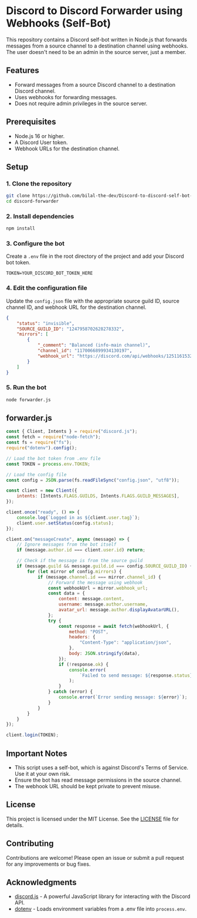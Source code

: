 # Discord to Discord Forwarder using Webhooks (Self-Bot)

This repository contains a Discord self-bot written in Node.js that forwards messages from a source channel to a destination channel using webhooks. The user doesn't need to be an admin in the source server, just a member.

## Features

- Forward messages from a source Discord channel to a destination Discord channel.
- Uses webhooks for forwarding messages.
- Does not require admin privileges in the source server.

## Prerequisites

- Node.js 16 or higher.
- A Discord User token.
- Webhook URLs for the destination channel.

## Setup

### 1. Clone the repository

```sh
git clone https://github.com/bilal-the-dev/Discord-to-discord-self-bot-forwarder.git
cd discord-forwarder
```

### 2. Install dependencies

```sh
npm install
```

### 3. Configure the bot

Create a `.env` file in the root directory of the project and add your Discord bot token.

```env
TOKEN=YOUR_DISCORD_BOT_TOKEN_HERE
```

### 4. Edit the configuration file

Update the `config.json` file with the appropriate source guild ID, source channel ID, and webhook URL for the destination channel.

```json
{
	"status": "invisible",
	"SOURCE_GUILD_ID": "1247958702628278332",
	"mirrors": [
		{
			"_comment": "Balanced (info-main channel)",
			"channel_id": "1170066899934130197",
			"webhook_url": "https://discord.com/api/webhooks/1251161532121878591/05w4GfE_jC_ESTH29zhQkKSb9pdyUXvsq7U36nYGRuo147F7Z2FYL4GbIiOYd7rAkjVR"
		}
	]
}
```

### 5. Run the bot

```sh
node forwarder.js
```

## forwarder.js

```javascript
const { Client, Intents } = require("discord.js");
const fetch = require("node-fetch");
const fs = require("fs");
require("dotenv").config();

// Load the bot token from .env file
const TOKEN = process.env.TOKEN;

// Load the config file
const config = JSON.parse(fs.readFileSync("config.json", "utf8"));

const client = new Client({
	intents: [Intents.FLAGS.GUILDS, Intents.FLAGS.GUILD_MESSAGES],
});

client.once("ready", () => {
	console.log(`Logged in as ${client.user.tag}`);
	client.user.setStatus(config.status);
});

client.on("messageCreate", async (message) => {
	// Ignore messages from the bot itself
	if (message.author.id === client.user.id) return;

	// Check if the message is from the source guild
	if (message.guild && message.guild.id === config.SOURCE_GUILD_ID) {
		for (let mirror of config.mirrors) {
			if (message.channel.id === mirror.channel_id) {
				// Forward the message using webhook
				const webhookUrl = mirror.webhook_url;
				const data = {
					content: message.content,
					username: message.author.username,
					avatar_url: message.author.displayAvatarURL(),
				};
				try {
					const response = await fetch(webhookUrl, {
						method: "POST",
						headers: {
							"Content-Type": "application/json",
						},
						body: JSON.stringify(data),
					});
					if (!response.ok) {
						console.error(
							`Failed to send message: ${response.status} ${response.statusText}`
						);
					}
				} catch (error) {
					console.error(`Error sending message: ${error}`);
				}
			}
		}
	}
});

client.login(TOKEN);
```

## Important Notes

- This script uses a self-bot, which is against Discord's Terms of Service. Use it at your own risk.
- Ensure the bot has read message permissions in the source channel.
- The webhook URL should be kept private to prevent misuse.

## License

This project is licensed under the MIT License. See the [LICENSE](LICENSE) file for details.

## Contributing

Contributions are welcome! Please open an issue or submit a pull request for any improvements or bug fixes.

## Acknowledgments

- [discord.js](https://github.com/discordjs/discord.js) - A powerful JavaScript library for interacting with the Discord API.
- [dotenv](https://github.com/motdotla/dotenv) - Loads environment variables from a .env file into `process.env`.
